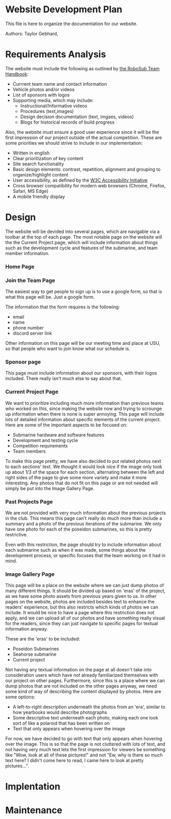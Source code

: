 # Website Development Plan

This file is here to organize the documentation for our website.

Authors: Taylor Gebhard, 

# Requirements Analysis

The website must include the following as outlined by [the RoboSub Team Handbook](https://robonation.org/app/uploads/sites/4/2024/07/2024-RoboSub_Team-Handbook_v2.pdf):
- Currrent team name and contact information
- Vehicle photos and/or videos
- List of sponsors with logos
- Supporting media, which may include:
  - Instructional/Informative videos
  - Procedures (text,images)
  - Design decision documentation (text, imgaes, videos)
  - Blogs for historical records of build progress

Also, the website must ensure a good user experience since it will be the first impression of our project outside of the actual competition. 
These are some priorities we should strive to include in our implementation:
- Written in english
- Clear prioritization of key content
- Site search functionality
- Basic design elements: contrast, repetition, alignment and grouping to organize/highlight content
- User accessibility, as defined by the [W3C Accessibility Initiative](https://www.w3.org/WAI/)
- Cross browser compatibility for modern web browsers (Chrome, Firefox, Safari, MS Edge)
- A mobile friendly display

# Design

The website will be devided into several pages, which are navigable via a toolbar at the top of each page. The most notable page 
on the website will the the Current Project page, which will include information about things such as the development cycle and 
features of the submarine, and team member information. 

### Home Page

### Join the Team Page
The easiest way to get people to sign up is to use a google form, so that is what this page will be. Just a google form.

The information that the form requires is the following:
- email
- name
- phone number
- discord server link

Other information on this page will be our meeting time and place at USU, so that people who want to join know what our schedule is.

### Sponsor page
This page must include information about our sponsors, with their logos included. There really isn't much else to say about that.


### Current Project Page
We want to prioritize including much more information than previous teams who worked on this, since making the website now and 
trying to scrounge up information when there is none is super annoying. This page will include lots of detailed information about
specific elements of the current project. Here are some of the important aspects to be focused on:
- Submarine hardware and software features
- Development and testing cycle
- Competition requirements
- Team members

To make this page pretty, we have also decided to put related photos next to each sections' text. We thought it would look nice
if the image only took up about 1/3 of the space for each section, alternating between the left and right sides of the page to
give some more variety and make it more interesting. Any photos that do not fit on this page or are not needed will simply be 
put into the Image Gallery Page.

### Past Projects Page
We are not provided with very much information about the previous projects in the club. This means 
this page can't really do much more than include a summary and a photo of the previous iterations of the submarine. We only have 
one photo for each of the poseidon submarines, so this is pretty restrictive. 

Even with this restriction, the page should try to include information about each submarine such as when it was made, 
some things about the development process, or specific focuses that the team working on it had in mind.

### Image Gallery Page
This page will be a place on the website where we can just dump photos of many different things. It should be divided 
up based on 'eras' of the project, as we have some photo assets from previous years given to us. In other pages on the website, 
photos are included besides text to enhance the readers' experience, but this also restricts which kinds of photos we can include. 
It would be nice to have a page where this restriction does not apply, and we can upload all of our photos and have something really 
visual for the readers, since they can just navigate to specific pages for textual information anyway.

These are the 'eras' to be included:
- Poseidon Submarines
- Seahorse submarine
- Current project

Not having any textual information on the page at all doesn't take into consideration users which have not already familiarized 
themselves with our project on other pages. Furthermore, since this is a place where we can dump photos that are not included 
on the other pages anyway, we need some kind of way of describing the content displayed by photos. Here are some options:
- A left-to-right description underneath the photos from an 'era', similar to how yearbooks would describe photographs
- Some descriptive text underneath each photo, making each one look sort of like a polaroid that has been written on
- Text that only appears when hovering over the image

For now, we have decided to go with text that only appears when hovering over the image. This is so that the page is not cluttered
with lots of text, and not having very much text lets the first impression for viewers be something like "Wow, look at all of these 
pictures!" and not "Ew, why is there so much text here? I didn't come here to read, I came here to look at pretty pictures...".



# Implentation



# Maintenance